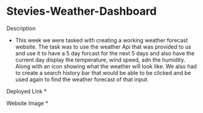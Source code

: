 # Stevies-Weather-Dashboard

Description
* This week we were tasked with creating a working weather forecast website. The task was to use the weather Api that was provided to us and use it to have a 5 day forcast for the next 5 days and also have the current day display the temperature, wind speed, adn the humidity. Along with an icon showing what the weather will look like. We also had to create a search history bar that would be able to be clicked and be used again to find the weather forecast of that input.

Deployed Link
* 

Website Image
* 